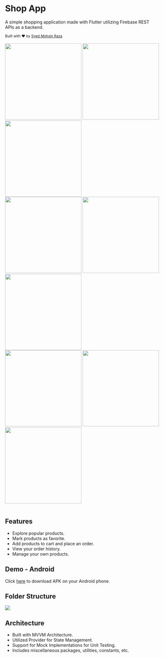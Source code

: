 # Shop App
A simple shopping application made with Flutter utilizing Firebase REST APIs as a backend.

<div>
    <sub>Built with ❤︎ by
        <a href="https://www.linkedin.com/in/mohsinsyed97/" target="_blank">Syed Mohsin Raza</a>
</div>
<br/>

<div>
    <img src="https://github.com/mohsinraza97/shop_app/blob/main/screenshots/1-Splash.png" width="250px" />
    <img src="https://github.com/mohsinraza97/shop_app/blob/main/screenshots/2-Auth.png" width="250px" />
    <img src="https://github.com/mohsinraza97/shop_app/blob/main/screenshots/3-Drawer.png" width="250px" />
    <br>
    <img src="https://github.com/mohsinraza97/shop_app/blob/main/screenshots/4-Product Listing.png" width="250px" />
    <img src="https://github.com/mohsinraza97/shop_app/blob/main/screenshots/5-Product Detail.png" width="250px" />
    <img src="https://github.com/mohsinraza97/shop_app/blob/main/screenshots/6-Cart.png" width="250px" />
    <br>
    <img src="https://github.com/mohsinraza97/shop_app/blob/main/screenshots/7-Orders.png" width="250px" />
    <img src="https://github.com/mohsinraza97/shop_app/blob/main/screenshots/8-User Products.png" width="250px" />
    <img src="https://github.com/mohsinraza97/shop_app/blob/main/screenshots/9-Edit Product.png" width="250px" />
</div>
<br/>

## Features
* Explore popular products.
* Mark products as favorite.
* Add products to cart and place an order.
* View your order history.
* Manage your own products.

## Demo - Android
Click [here](https://github.com/mohsinraza97/shop_app/blob/main/shop-app.apk?raw=true) to download APK on your Android phone.

## Folder Structure

<img src="https://github.com/mohsinraza97/shop_app/blob/main/folder-structure.png" />

## Architecture
* Built with MVVM Architecture.
* Utilized Provider for State Management.
* Support for Mock Implementations for Unit Testing.
* Includes miscellaneous packages, utilities, constants, etc.
